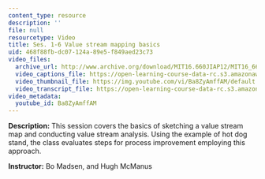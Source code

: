 ```yaml
---
content_type: resource
description: ''
file: null
resourcetype: Video
title: Ses. 1-6 Value stream mapping basics
uid: 468f88fb-dc07-124a-89e5-f849aed23c73
video_files:
  archive_url: http://www.archive.org/download/MIT16.660JIAP12/MIT16_660JIAP12_ses1-6_300k.mp4
  video_captions_file: https://open-learning-course-data-rc.s3.amazonaws.com/16-660j-introduction-to-lean-six-sigma-methods-january-iap-2012/6dda894726f4522489c85d90e5ff6ced_Ba8ZyAmffAM.vtt
  video_thumbnail_file: https://img.youtube.com/vi/Ba8ZyAmffAM/default.jpg
  video_transcript_file: https://open-learning-course-data-rc.s3.amazonaws.com/16-660j-introduction-to-lean-six-sigma-methods-january-iap-2012/fc7d9eb5df9c5fcc98d0dbccfb0ce4e7_Ba8ZyAmffAM.pdf
video_metadata:
  youtube_id: Ba8ZyAmffAM
---
```


**Description:** This session covers the basics of sketching a value stream map and conducting value stream analysis. Using the example of hot dog stand, the class evaluates steps for process improvement employing this approach.

**Instructor:** Bo Madsen, and Hugh McManus